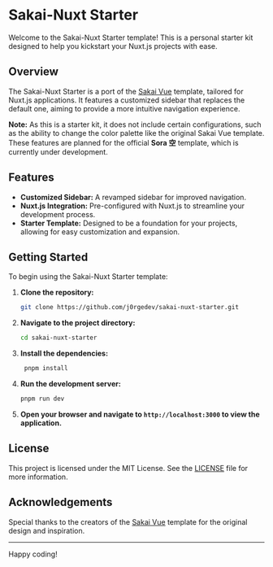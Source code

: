 # Sakai-Nuxt Starter

Welcome to the Sakai-Nuxt Starter template! This is a personal starter kit designed to help you kickstart your Nuxt.js projects with ease.

## Overview

The Sakai-Nuxt Starter is a port of the [Sakai Vue](https://github.com/primefaces/sakai-vue) template, tailored for Nuxt.js applications. It features a customized sidebar that replaces the default one, aiming to provide a more intuitive navigation experience.

**Note:** As this is a starter kit, it does not include certain configurations, such as the ability to change the color palette like the original Sakai Vue template. These features are planned for the official **Sora 空** template, which is currently under development.

## Features

- **Customized Sidebar:** A revamped sidebar for improved navigation.
- **Nuxt.js Integration:** Pre-configured with Nuxt.js to streamline your development process.
- **Starter Template:** Designed to be a foundation for your projects, allowing for easy customization and expansion.

## Getting Started

To begin using the Sakai-Nuxt Starter template:

1. **Clone the repository:**

   ```bash
   git clone https://github.com/j0rgedev/sakai-nuxt-starter.git
    ```
2. **Navigate to the project directory:**

   ```bash
   cd sakai-nuxt-starter
   ```
3. **Install the dependencies:**

   ```bash
    pnpm install
    ```
4. **Run the development server:**

   ```bash
   pnpm run dev
   ```
5. **Open your browser and navigate to `http://localhost:3000` to view the application.**


## License

This project is licensed under the MIT License. See the [LICENSE](LICENSE) file for more information.

## Acknowledgements

Special thanks to the creators of the [Sakai Vue](https://github.com/primefaces/sakai-vue) template for the original design and inspiration.

---

Happy coding!

